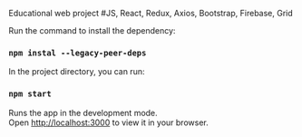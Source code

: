 Educational web project
#JS, React, Redux, Axios, Bootstrap, Firebase, Grid

Run the command to install the dependency:

### `npm instal --legacy-peer-deps`

In the project directory, you can run:

### `npm start`

Runs the app in the development mode.\
Open [http://localhost:3000](http://localhost:3000) to view it in your browser.


